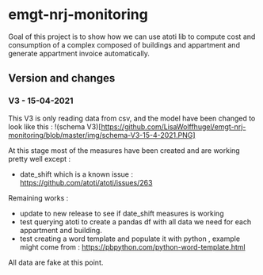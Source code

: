 # emgt-nrj-monitoring

Goal of this project is to show how we can use atoti lib to compute cost and consumption of a complex composed of buildings and appartment and generate appartment invoice automatically.

## Version and changes

### V3 - 15-04-2021 
This V3 is only reading data from csv, and the model have been changed to look like this : 
!(schema V3)[https://github.com/LisaWolffhugel/emgt-nrj-monitoring/blob/master/img/schema-V3-15-4-2021.PNG]

At this stage most of the measures have been created and are working pretty well except : 
 * date_shift which is a known issue : https://github.com/atoti/atoti/issues/263
 
Remaining works : 
* update to new release to see if date_shift measures is working 
* test querying atoti to create a pandas df with all data we need for each appartment and building. 
* test creating a word template and populate it with python , example might come from : https://pbpython.com/python-word-template.html

All data are fake at this point. 
